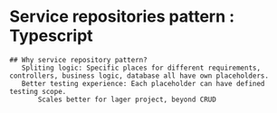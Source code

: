 # Service repositories pattern : Typescript

	## Why service repository pattern?
	   Spliting logic: Specific places for different requirements, controllers, business logic, database all have own placeholders.
	   Better testing experience: Each placeholder can have defined testing scope.
           Scales better for lager project, beyond CRUD
